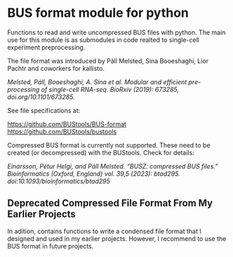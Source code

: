 # BUS format module for python

Functions to read and write uncompressed BUS files with python. The main use for this module
is as submodules in code realted to single-cell experiment preprocessing.
    
The file format was introduced by Páll Melsted, Sina Booeshaghi, Lior Pachtr
and coworkers for kallisto.

*Melsted, Páll, Booeshaghi, A. Sina et al. Modular and efficient pre-processing
of single-cell RNA-seq. BioRxiv (2019): 673285, doi.org/10.1101/673285.*   

See file specifications at:

https://github.com/BUStools/BUS-format
https://github.com/BUStools/bustools

Compressed BUS format is currently not supported. These need to be created (or decompressed)
with the BUStools. Check for details:

*Einarsson, Pétur Helgi, and Páll Melsted. “BUSZ: compressed BUS files.” 
Bioinformatics (Oxford, England) vol. 39,5 (2023): btad295. doi:10.1093/bioinformatics/btad295*

## Deprecated Compressed File Format From My Earlier Projects

In adition, contains functions to write a condensed file format that I designed and used
in my earlier projects. However, I recommend to use the BUS format in future projects.
